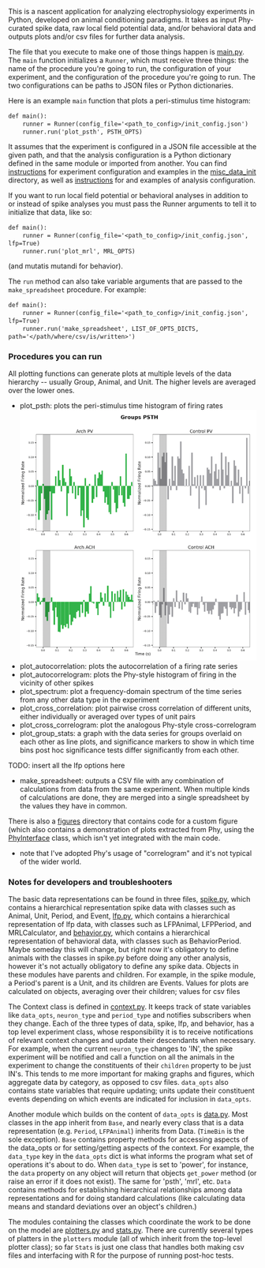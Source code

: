 This is a nascent application for analyzing electrophysiology experiments in Python, developed on animal conditioning 
paradigms.  It takes as input Phy-curated spike data, raw local field potential data, and/or behavioral data and outputs 
plots and/or csv files for further data analysis. 

The file that you execute to make one of those things happen is [main.py](main.py). The `main` function initializes a 
`Runner`, which must receive three things: the name of the procedure you're going to run, the configuration of your 
experiment, and the configuration of the procedure you're going to run.  The two configurations can be paths to JSON 
files or Python dictionaries.  

Here is an example `main` function that plots a peri-stimulus time histogram:
```
def main():
    runner = Runner(config_file='<path_to_config>/init_config.json')
    runner.run('plot_psth', PSTH_OPTS)
```
It assumes that the experiment is configured in a JSON file accessible at the given path, and that the analysis 
configuration is a Python dictionary defined in the same module or imported from another. 
You can find [instructions](misc_data_init/experiment_config_howto.md) for experiment 
configuration and examples in the [misc_data_init](misc_data_init) directory, as well as 
[instructions](misc_data_init/analysis_config_howto.md) for and examples of analysis configuration.

If you want to run local field potential or behavioral analyses in addition to or instead of spike analyses you must 
pass the Runner arguments to tell it to initialize that data, like so:

```
def main():
    runner = Runner(config_file='<path_to_config>/init_config.json', lfp=True)
    runner.run('plot_mrl', MRL_OPTS)
```
(and mutatis mutandi for behavior).

The `run` method can also take variable arguments that are passed to the `make_spreadsheet` procedure.  For example:

```
def main():
    runner = Runner(config_file='<path_to_config>/init_config.json', lfp=True)
    runner.run('make_spreadsheet', LIST_OF_OPTS_DICTS, path='</path/where/csv/is/written>')
```

### Procedures you can run

All plotting functions can generate plots at multiple levels of the data hierarchy -- usually Group, Animal, and Unit. 
The higher levels are averaged over the lower ones.

- plot_psth: plots the peri-stimulus time histogram of firing rates
![a sample psth plot by groups](sample_images/psth_group.png)
- plot_autocorrelation: plots the autocorrelation of a firing rate series
- plot_autocorrelogram: plots the Phy-style histogram of firing in the vicinity of other spikes
- plot_spectrum: plot a frequency-domain spectrum of the time series from any other data type in the experiment
- plot_cross_correlation: plot pairwise cross correlation of different units, either individually or averaged over types 
of unit pairs
- plot_cross_correlogram: plot the analogous Phy-style cross-correlogram
- plot_group_stats: a graph with the data series for groups overlaid on each other as line plots, and significance 
markers to show in which time bins post hoc significance tests differ significantly from each other.

TODO: insert all the lfp options here

- make_spreadsheet: outputs a CSV file with any combination of calculations from data from the same experiment. When 
multiple kinds of calculations are done, they are merged into a single spreadsheet by the values they have in common.

There is also a [figures](/figures) directory that contains code for a custom figure (which also contains a demonstration of 
plots extracted from Phy, using the [PhyInterface](/phy_interface.py) class, which isn't yet integrated with the main code.

* note that I've adopted Phy's usage of "correlogram" and it's not typical of the wider world.

### Notes for developers and troubleshooters

The basic data representations can be found in three files, [spike.py](spike.py), which contains a hierarchical 
representation spike data with classes such as Animal, Unit, Period, and Event, [lfp.py](lfp.py), which contains a 
hierarchical representation of lfp data, with classes such as LFPAnimal, LFPPeriod, and MRLCalculator, and 
[behavior.py](behavior.py), which contains a hierarchical representation of behavioral data, with classes such as 
BehaviorPeriod.  Maybe someday this will change, but right now it's obligatory to define animals with the classes in 
spike.py before doing any other analysis, however it's not actually obligatory to define any spike data. Objects in 
these modules have parents and children.  For example, in the spike module, a Period's parent is a Unit, and its 
children are Events.  Values for plots are calculated on objects, averaging over their children; values for csv files

The Context class is defined in [context.py](context.py).  It keeps track of state variables like `data_opts`, 
`neuron_type` and `period_type` and notifies subscribers when they change. Each of the three types of data, spike, lfp, 
and behavior, has a top level experiment class, whose responsibility it is to receive notifications of relevant context 
changes and update their descendants when necessary.  For example, when the current `neuron_type` changes to 'IN', the 
spike experiment will be notified and call a function on all the animals in the experiment to change the constituents 
of their `children` property to be just IN's.  This tends to me more important for making graphs and figures, which 
aggregate data by category, as opposed to csv files. `data_opts` also contains state variables that require updating; 
units update their constituent events depending on which events are indicated for inclusion in `data_opts`.

Another module which builds on the content of `data_opts` is [data.py](data.py).  Most classes in the app inherit from 
`Base`, and nearly every class that is a data representation (e.g. `Period`, `LFPAnimal`) inherits from Data. (`TimeBin` 
is the sole exception).  `Base` contains property methods for accessing aspects of the data_opts or for setting/getting
aspects of the context.  For example, the `data_type` key in the `data_opts` dict is what informs the program what set 
of operations it's about to do. When `data_type` is set to 'power', for instance, the `data` property on any object will
return that objects `get_power` method (or raise an error if it does not exist).  The same for 'psth', 'mrl', etc. 
`Data` contains methods for establishing hierarchical relationships among data representations 
and for doing standard calculations (like calculating data means and standard deviations over an object's children.)

The modules containing the classes which coordinate the work to be done on the model are [plotters.py](plotters.py) and 
[stats.py](stats.py).  There are currently several types of platters in the `plotters` module (all of which inherit from
the top-level plotter class); so far `Stats` is just one class that handles both making csv files and interfacing with 
R for the purpose of running post-hoc tests.





